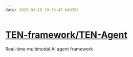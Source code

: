 ```yaml
---
date: 2025-02-18 19:39:47.649705
---
```


# [TEN-framework/TEN-Agent](https://github.com/TEN-framework/TEN-Agent)

Real-time multimodal AI agent framework